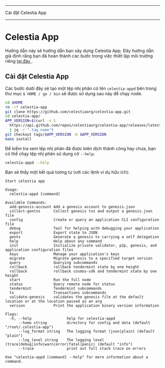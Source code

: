 - - -
Cài đặt Celestia App
- - -

# Celestia App
<!-- markdownlint-disable MD013 -->

Hướng dẫn này sẽ hướng dẫn bạn xây dựng Celestia App. Đây hướng dẫn giả định rằng bạn đã hoàn thành các bước trong việc thiết lập môi trường riêng [ tại đây ](./environment.md).

## Cài đặt Celestia App

Các bước dưới đây sẽ tạo một tệp nhị phân có tên ` celestia-appd ` bên trong thư mục ` $ HOME / go / bin ` sẽ được sử dụng sau này để chạy node.

```sh
cd $HOME
rm -rf celestia-app
git clone https://github.com/celestiaorg/celestia-app.git
cd celestia-app/
APP_VERSION=$(curl -s \
  https://api.github.com/repos/celestiaorg/celestia-app/releases/latest \
  | jq -r ".tag_name")
git checkout tags/$APP_VERSION -b $APP_VERSION
make install
```

Để kiểm tra xem tệp nhị phân đã được biên dịch thành công hay chưa, bạn có thể chạy tệp nhị phân sử dụng cờ ` --help `:

```sh
celestia-appd --help
```

Bạn sẽ thấy một kết quả tương tự (với các lệnh ví dụ hữu ích):

```text
Start celestia app

Usage:
  celestia-appd [command]

Available Commands:
  add-genesis-account Add a genesis account to genesis.json
  collect-gentxs      Collect genesis txs and output a genesis.json file
  config              Create or query an application CLI configuration file
  debug               Tool for helping with debugging your application
  export              Export state to JSON
  gentx               Generate a genesis tx carrying a self delegation
  help                Help about any command
  init                Initialize private validator, p2p, genesis, and application configuration files
  keys                Manage your application's keys
  migrate             Migrate genesis to a specified target version
  query               Querying subcommands
  rollback            rollback tendermint state by one height
  rollback            rollback cosmos-sdk and tendermint state by one height
  start               Run the full node
  status              Query remote node for status
  tendermint          Tendermint subcommands
  tx                  Transactions subcommands
  validate-genesis    validates the genesis file at the default location or at the location passed as an arg
  version             Print the application binary version information

Flags:
  -h, --help                help for celestia-appd
      --home string         directory for config and data (default "/root/.celestia-app")
      --log_format string   The logging format (json|plain) (default "plain")
      --log_level string    The logging level (trace|debug|info|warn|error|fatal|panic) (default "info")
      --trace               print out full stack trace on errors

Use "celestia-appd [command] --help" for more information about a command.
```
